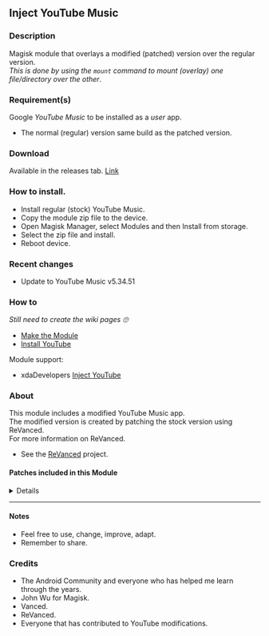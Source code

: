 ## Inject YouTube Music

### Description
Magisk module that overlays a modified (patched) version over the regular version.<br>
_This is done by using the `mount` command to mount (overlay) one file/directory over the other_.<br>

### Requirement(s)
Google _YouTube Music_ to be installed as a _user_ app.
- The normal (regular) version same build as the patched version.<br>

### Download
Available in the releases tab. [Link](https://github.com/mModule/iYTm/releases)

### How to install.
- Install regular (stock) YouTube Music.
- Copy the module zip file to the device.
- Open Magisk Manager, select Modules and then Install from storage.
- Select the zip file and install.
- Reboot device.<br>

### Recent changes
- Update to YouTube Music v5.34.51

### How to
_Still need to create the wiki pages :roll_eyes:_
- [Make the Module](https://github.com/mModule/iYTm/wiki/MakeModule)
- [Install YouTube](https://github.com/mModule/iYTm/wiki/YouTube)

Module support:<br>
- xdaDevelopers [Inject YouTube](https://forum.xda-developers.com/t/module-inject-youtube.4512121)

### About
This module includes a modified YouTube Music app.<br>
The modified version is created by patching the stock version using ReVanced. <br>
For more information on ReVanced.<br>
- See the [ReVanced](https://github.com/revanced) project.

#### Patches included in this Module
<details>

* Background Play<br>
_Enables playing music in the background_.<br>
* Codecs Unlocked<br>
_Adds more audio codec options. The new audio codecs usually result in better audio quality_.<br>
* Exclusive Audio Playback<br>
_Enables the option to play music without video_.<br>
* Hide Get Premium<br>
_Removes all "Get Premium" evidences from the avatar menu_.<br>
* Minimized Playback Music<br>
_Enablers minimized playback on Kids music_.<br>
* Music Video Ads<br>
_Removes ads in the music player_.<br>
* Upgrade Button Remover<br>
_Removes the upgrade tab from the pivot bar_.<br>

</details>

---

#### Notes
- Feel free to use, change, improve, adapt.
- Remember to share.

### Credits
- The Android Community and everyone who has helped me learn through the years.
- John Wu for Magisk.
- Vanced.
- ReVanced.
- Everyone that has contributed to YouTube modifications.<br>
